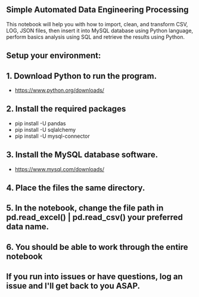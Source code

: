 ## Simple Automated Data Engineering Processing
This notebook will help you with how to import, clean, and transform CSV, LOG, JSON files, then insert it into MySQL database using Python language, perform basics analysis using SQL and retrieve the results using Python.

## Setup your environment:

## 1. Download Python to run the program.
- https://www.python.org/downloads/
## 2. Install the required packages
- pip install -U pandas
- pip install -U sqlalchemy
- pip install -U mysql-connector
## 3. Install the MySQL database software.
- https://www.mysql.com/downloads/
## 4. Place the files the same directory.
## 5. In the notebook, change the file path in pd.read_excel() | pd.read_csv() your preferred data name.
## 6. You should be able to work through the entire notebook
## If you run into issues or have questions, log an issue and I'll get back to you ASAP.
